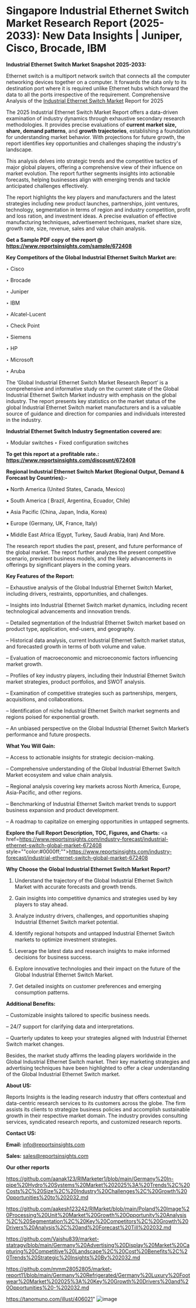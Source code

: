 # Singapore Industrial Ethernet Switch Market Research Report (2025-2033): New Data Insights | Juniper, Cisco, Brocade, IBM

<strong>Industrial Ethernet Switch Market Snapshot 2025-2033:</strong>

Ethernet switch is a multiport network switch that connects all the computer networking devices together on a computer. It forwards the data only to its destination port where it is required unlike Ethernet hubs which forward the data to all the ports irrespective of the requirement. Comprehensive Analysis of the <a href=https://www.reportsinsights.com/sample/672408>Industrial Ethernet Switch Market</a> Report for 2025

The 2025 Industrial Ethernet Switch Market Report offers a data-driven examination of industry dynamics through exhaustive secondary research methodologies. It provides precise evaluations of <strong>current market size, share, demand patterns</strong>, and <strong>growth trajectories</strong>, establishing a foundation for understanding market behavior. With projections for future growth, the report identifies key opportunities and challenges shaping the industry's landscape.

This analysis delves into strategic trends and the competitive tactics of major global players, offering a comprehensive view of their influence on market evolution. The report further segments insights into actionable forecasts, helping businesses align with emerging trends and tackle anticipated challenges effectively.

The report highlights the key players and manufacturers and the latest strategies including new product launches, partnerships, joint ventures, technology, segmentation in terms of region and industry competition, profit and loss ration, and investment ideas. A precise evaluation of effective manufacturing techniques, advertisement techniques, market share size, growth rate, size, revenue, sales and value chain analysis.

<strong>Get a Sample PDF copy of the report @ <a href=https://www.reportsinsights.com/sample/672408 style=color:#0000ff;>https://www.reportsinsights.com/sample/672408</a></strong>

<strong>Key Competitors of the Global Industrial Ethernet Switch Market are:</strong>

‣ Cisco

‣ Brocade

‣ Juniper

‣ IBM

‣ Alcatel-Lucent

‣ Check Point

‣ Siemens

‣ HP

‣ Microsoft

‣ Aruba

The ‘Global Industrial Ethernet Switch Market Research Report’ is a comprehensive and informative study on the current state of the Global Industrial Ethernet Switch Market industry with emphasis on the global industry. The report presents key statistics on the market status of the global Industrial Ethernet Switch market manufacturers and is a valuable source of guidance and direction for companies and individuals interested in the industry.

<strong>Industrial Ethernet Switch Industry Segmentation covered are:</strong>

‣ Modular switches
‣ Fixed configuration switches

<strong>To get this report at a profitable rate.: <a href=https://www.reportsinsights.com/discount/672408 style=color:#0000ff;>https://www.reportsinsights.com/discount/672408</a></strong>

<strong>Regional Industrial Ethernet Switch Market (Regional Output, Demand &amp; Forecast by Countries):-</strong>

• North America (United States, Canada, Mexico)

• South America ( Brazil, Argentina, Ecuador, Chile)

• Asia Pacific (China, Japan, India, Korea)

• Europe (Germany, UK, France, Italy)

• Middle East Africa (Egypt, Turkey, Saudi Arabia, Iran) And More.

The research report studies the past, present, and future performance of the global market. The report further analyzes the present competitive scenario, prevalent business models, and the likely advancements in offerings by significant players in the coming years.

<strong>Key Features of the Report:</strong>

– Exhaustive analysis of the Global Industrial Ethernet Switch Market, including drivers, restraints, opportunities, and challenges.

– Insights into Industrial Ethernet Switch market dynamics, including recent technological advancements and innovation trends.

– Detailed segmentation of the Industrial Ethernet Switch market based on product type, application, end-users, and geography.

– Historical data analysis, current Industrial Ethernet Switch market status, and forecasted growth in terms of both volume and value.

– Evaluation of macroeconomic and microeconomic factors influencing market growth.

– Profiles of key industry players, including their Industrial Ethernet Switch market strategies, product portfolios, and SWOT analysis.

– Examination of competitive strategies such as partnerships, mergers, acquisitions, and collaborations.

– Identification of niche Industrial Ethernet Switch market segments and regions poised for exponential growth.

– An unbiased perspective on the Global Industrial Ethernet Switch Market’s performance and future prospects.

<strong>What You Will Gain:</strong>

– Access to actionable insights for strategic decision-making.

– Comprehensive understanding of the Global Industrial Ethernet Switch Market ecosystem and value chain analysis.

– Regional analysis covering key markets across North America, Europe, Asia-Pacific, and other regions.

– Benchmarking of Industrial Ethernet Switch market trends to support business expansion and product development.

– A roadmap to capitalize on emerging opportunities in untapped segments.

<strong>Explore the Full Report Description, TOC, Figures, and Charts:</strong>
<a href=https://www.reportsinsights.com/industry-forecast/industrial-ethernet-switch-global-market-672408 style=""color:#0000ff;"">https://www.reportsinsights.com/industry-forecast/industrial-ethernet-switch-global-market-672408</a>

<strong>Why Choose the Global Industrial Ethernet Switch Market Report?</strong>

1. Understand the trajectory of the Global Industrial Ethernet Switch Market with accurate forecasts and growth trends.

2. Gain insights into competitive dynamics and strategies used by key players to stay ahead.

3. Analyze industry drivers, challenges, and opportunities shaping Industrial Ethernet Switch market potential.

4. Identify regional hotspots and untapped Industrial Ethernet Switch markets to optimize investment strategies.

5. Leverage the latest data and research insights to make informed decisions for business success.

6. Explore innovative technologies and their impact on the future of the Global Industrial Ethernet Switch Market.

7. Get detailed insights on customer preferences and emerging consumption patterns.

<strong>Additional Benefits:</strong>

– Customizable insights tailored to specific business needs.

– 24/7 support for clarifying data and interpretations.

– Quarterly updates to keep your strategies aligned with Industrial Ethernet Switch market changes.

Besides, the market study affirms the leading players worldwide in the Global Industrial Ethernet Switch market. Their key marketing strategies and advertising techniques have been highlighted to offer a clear understanding of the Global Industrial Ethernet Switch market.

<strong><strong>About US</strong>:</strong>

Reports Insights is the leading research industry that offers contextual and data-centric research services to its customers across the globe. The firm assists its clients to strategize business policies and accomplish sustainable growth in their respective market domain. The industry provides consulting services, syndicated research reports, and customized research reports.

<strong>Contact US:</strong>

<p class=><b>Email:</b> <a href=mailto:info@reportsinsights.com>info@reportsinsights.com</a></p>
<p class=><b>Sales:</b> <a href=mailto:sales@reportsinsights.com>sales@reportsinsights.com</a></p>

<strong>Our other reports</strong>

<a href=https://github.com/aanak123/RIMarketer1/blob/main/Germany%20In-pipe%20Hydro%20Systems%20Market%202025%3A%20Trends%2C%20Costs%2C%20Size%2C%20Industry%20Challenges%2C%20Growth%20Opportunities%20to%202032.md>https://github.com/aanak123/RIMarketer1/blob/main/Germany%20In-pipe%20Hydro%20Systems%20Market%202025%3A%20Trends%2C%20Costs%2C%20Size%2C%20Industry%20Challenges%2C%20Growth%20Opportunities%20to%202032.md</a>

<a href=https://github.com/aakesh123242/RIMarket/blob/main/Poland%20Image%20Processing%20Unit%20Market%20Growth%20Opportunity%20Analysis%2C%20Segmentation%2C%20Key%20Competitors%2C%20Growth%20Drivers%20Analysis%2C%20and%20Forecast%20Till%202032.md>https://github.com/aakesh123242/RIMarket/blob/main/Poland%20Image%20Processing%20Unit%20Market%20Growth%20Opportunity%20Analysis%2C%20Segmentation%2C%20Key%20Competitors%2C%20Growth%20Drivers%20Analysis%2C%20and%20Forecast%20Till%202032.md</a>

<a href=https://github.com/Vaishu839/market-statragy/blob/main/Germany%20Advertising%20Display%20Market%20Capturing%20Competitive%20Landscape%2C%20Cost%20Benefits%2C%20Trends%20Strategic%20Insights%20By%202032.md>https://github.com/Vaishu839/market-statragy/blob/main/Germany%20Advertising%20Display%20Market%20Capturing%20Competitive%20Landscape%2C%20Cost%20Benefits%2C%20Trends%20Strategic%20Insights%20By%202032.md</a>

<a href=https://github.com/mmm28052805/market-report11/blob/main/Germany%20Refrigerated/Germany%20Luxury%20Footwear%20Market%202025%3A%20Key%20Growth%20Drivers%20and%20Opportunities%20-%202032.md>https://github.com/mmm28052805/market-report11/blob/main/Germany%20Refrigerated/Germany%20Luxury%20Footwear%20Market%202025%3A%20Key%20Growth%20Drivers%20and%20Opportunities%20-%202032.md</a>

<a href=https://tanomuno.com/illust/406021>https://tanomuno.com/illust/406021</a>"
![image](https://github.com/user-attachments/assets/fac9b205-17c3-4c57-8a7e-8408f4c36016)
